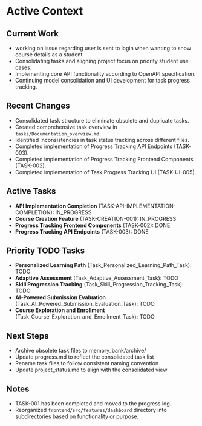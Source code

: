 # Active Context

## Current Work

- working on issue regarding user is sent to login when wanting to show course details as a student
- Consolidating tasks and aligning project focus on priority student use cases.
- Implementing core API functionality according to OpenAPI specification.
- Continuing model consolidation and UI development for task progress tracking.

## Recent Changes

- Consolidated task structure to eliminate obsolete and duplicate tasks.
- Created comprehensive task overview in `tasks/Documentation_overview.md`.
- Identified inconsistencies in task status tracking across different files.
- Completed implementation of Progress Tracking API Endpoints (TASK-003).
- Completed implementation of Progress Tracking Frontend Components (TASK-002).
- Completed implementation of Task Progress Tracking UI (TASK-UI-005).

## Active Tasks

- **API Implementation Completion** (TASK-API-IMPLEMENTATION-COMPLETION): IN_PROGRESS
- **Course Creation Feature** (TASK-CREATION-001): IN_PROGRESS
- **Progress Tracking Frontend Components** (TASK-002): DONE
- **Progress Tracking API Endpoints** (TASK-003): DONE

## Priority TODO Tasks

- **Personalized Learning Path** (Task_Personalized_Learning_Path_Task): TODO
- **Adaptive Assessment** (Task_Adaptive_Assessment_Task): TODO
- **Skill Progression Tracking** (Task_Skill_Progression_Tracking_Task): TODO
- **AI-Powered Submission Evaluation** (Task_AI_Powered_Submission_Evaluation_Task): TODO
- **Course Exploration and Enrollment** (Task_Course_Exploration_and_Enrollment_Task): TODO

## Next Steps

- Archive obsolete task files to memory_bank/archive/
- Update progress.md to reflect the consolidated task list
- Rename task files to follow consistent naming convention
- Update project_status.md to align with the consolidated view

## Notes

- TASK-001 has been completed and moved to the progress log.
- Reorganized `frontend/src/features/dashboard` directory into subdirectories based on functionality or purpose.
